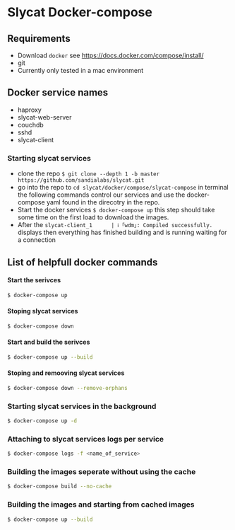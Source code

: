 # Slycat Docker-compose
## Requirements
  - Download `docker` see https://docs.docker.com/compose/install/
  - git
  - Currently only tested in a mac environment
## Docker service names

- haproxy
- slycat-web-server
- couchdb
- sshd
- slycat-client

### Starting slycat services

- clone the repo `$ git clone --depth 1 -b master https://github.com/sandialabs/slycat.git`
- go into the repo to `cd slycat/docker/compose/slycat-compose` in terminal the following commands control our services and use the docker-compose yaml found in the direcotry in the repo.
- Start the docker services `$ docker-compose up` this step should take some time on the first load to download the images.
- After the `slycat-client_1      | ℹ ｢wdm｣: Compiled successfully.` displays then everything has finished building and is running waiting for a connection

## List of helpfull docker commands

#### Start the serivces

```bash
$ docker-compose up
```

#### Stoping slycat services
```bash
$ docker-compose down
```

#### Start and build the serivces

```bash
$ docker-compose up --build
```

#### Stoping and remooving slycat services
```bash
$ docker-compose down --remove-orphans 
```


### Starting slycat services in the background
```bash
$ docker-compose up -d
```


### Attaching to slycat services logs per service
```bash
$ docker-compose logs -f <name_of_service>
```

### Building the images seperate without using the cache
```bash
$ docker-compose build --no-cache
```

### Building the images and starting from cached images
```bash
$ docker-compose up --build
```
